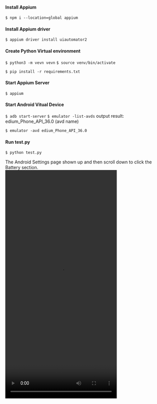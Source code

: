 #### Install Appium

`$ npm i --location=global appium`

#### Install Appium driver

`$ appium driver install uiautomator2`

#### Create Python Virtual environment

`$ python3 -m vevn vevn`
`$ source venv/bin/activate`

`$ pip install -r requirements.txt`

#### Start Appium Server

`$ appium`

#### Start Android Vitual Device

`$ adb start-server`
`$ emulator -list-avds`
  output result: edium_Phone_API_36.0 (avd name) 

`$ emulator -avd edium_Phone_API_36.0`

#### Run test.py

`$ python test.py`

The Android Settings page shown up and then scroll down to click the Battery section.   
<video src="https://github.com/user-attachments/assets/fc0016d8-66a6-440c-9054-87764ee24f03" width="352" height="720"></video>
